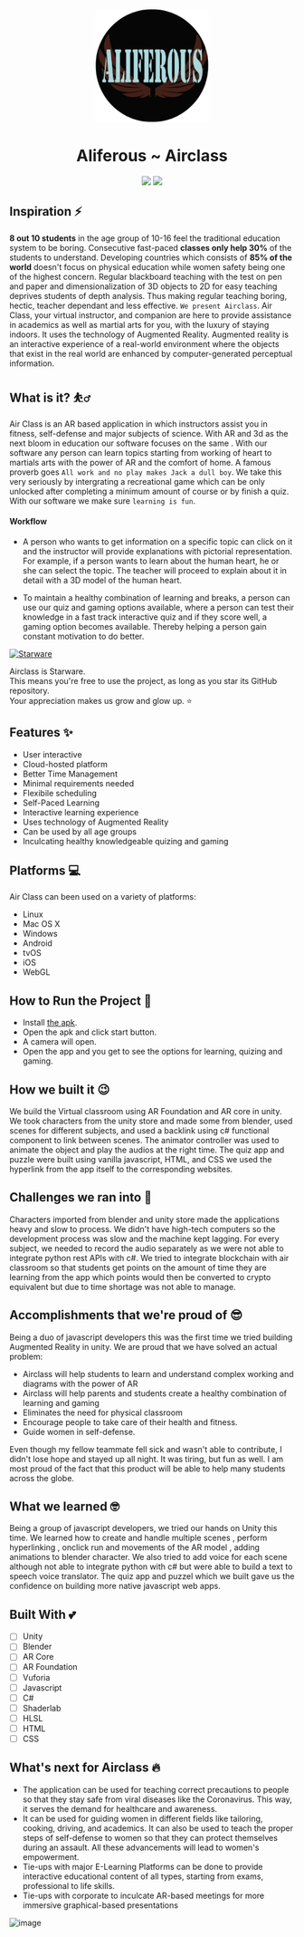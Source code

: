 <p align='center'><img src='https://github.com/betaoverflow/aliferous/blob/main/logo.png' width='200'> </p>
<h1 align='center'>Aliferous ~ Airclass</h1>
<p align='center'>
<img src='http://ForTheBadge.com/images/badges/built-by-developers.svg'>&nbsp;<img src='http://ForTheBadge.com/images/badges/built-with-love.svg'>
</p>

## Inspiration ⚡️
**8 out 10 students** in the age group of 10-16 feel the traditional education system to be boring. Consecutive fast-paced **classes only help 30%** of the students to understand. Developing countries which consists of **85% of the world** doesn't focus on physical education while women safety being one of the highest concern. Regular blackboard teaching with the test on pen and paper and dimensionalization of 3D objects to 2D for easy teaching deprives students of depth analysis. Thus making regular teaching boring, hectic, teacher dependant and less effective. `We present Airclass`. Air Class, your virtual instructor, and companion are here to provide assistance in academics as well as martial arts for you, with the luxury of staying indoors. It uses the technology of Augmented Reality.
Augmented reality is an interactive experience of a real-world environment where the objects that exist in the real world are enhanced by computer-generated perceptual information.

## What is it? ⛹️‍♂️
Air Class is an AR based application in which instructors assist you in fitness, self-defense and major subjects of science. With AR and 3d as the next bloom in education our software focuses on the same . With our software any person can learn topics starting from working of heart to martials arts with the power of AR and the comfort of home. A famous proverb goes `All work and no play makes Jack a dull boy`. We take this very seriously by intergrating a recreational game which can be only unlocked after completing a minimum amount of course or by finish a quiz. With our software we make sure `learning is fun`. 

#### Workflow 

- A person who wants to get information on a specific topic can click on it and the instructor will provide explanations with pictorial representation.
 For example, if a person wants to learn about the human heart, he or she can select the topic. The teacher will proceed to explain about it in detail with a 3D model of the human heart.

- To maintain a healthy combination of learning and breaks, a person can use our quiz and gaming options available, where a person can test their knowledge in a fast track interactive quiz and if they score well, a gaming option becomes available. Thereby helping a person gain constant motivation to do better.


[![Starware](https://img.shields.io/badge/⭐-Starware-f5a91a?labelColor=black)](https://github.com/zepfietje/starware)

Airclass is Starware.  
This means you're free to use the project, as long as you star its GitHub repository.  
Your appreciation makes us grow and glow up. ⭐

## Features ✨

<ul>
<li>User interactive</li>
<li>Cloud-hosted platform</li>
<li>Better Time Management</li>
<li>Minimal requirements needed</li>
<li>Flexibile scheduling</li> 
<li>Self-Paced Learning</li>
<li>Interactive learning experience</li>
<li>Uses technology of Augmented Reality</li>
<li>Can be used by all age groups</li>
<li>Inculcating healthy knowledgeable quizing and gaming</li>
</ul>

## Platforms 💻

<p>Air Class can been used on a variety of platforms:
<ul>
<li>Linux</li>
<li>Mac OS X</li>
<li>Windows</li>
<li>Android</li>
<li>tvOS</li>
<li>iOS</li>
<li>WebGL</li>
</ul>
</p>

## How to Run the Project 💨
<p>
<ul>
<li>Install <a href="https://github.com/betaoverflow/aliferous/blob/main/app.apk">the apk</a>.</li>
<li>Open the apk and click start button.</li>
<li>A camera will open.</li>
<li>Open the app and you get to see the options for learning, quizing and gaming.</li>
</ul>
</p>

## How we built it 😉
We build the Virtual classroom using AR Foundation and AR core in unity. We took characters from the unity store and made some from blender, used scenes for different subjects, and used a backlink using c# functional component to link between scenes. The animator controller was used to animate the object and play the audios at the right time. The quiz app and puzzle were built using vanilla javascript, HTML, and CSS we used the hyperlink from the app itself to the corresponding websites. 

## Challenges we ran into 🥺
Characters imported from blender and unity store made the applications heavy and slow to process. We didn't have high-tech computers so the development process was slow and the machine kept lagging. For every subject, we needed to record the audio separately as we were not able to integrate python rest APIs with c#. We tried to integrate blockchain with air classroom so that students get points on the amount of time they are learning from the app which points would then be converted to crypto equivalent but due to time shortage was not able to manage. 


## Accomplishments that we're proud of 😎
Being a duo of javascript developers this was the first time we tried building Augmented Reality in unity. We are proud that we have solved an actual problem:
- Airclass will help students to learn and understand complex working and diagrams with the power of AR
- Airclass will help parents and students create a healthy combination of learning and gaming
- Eliminates the need for physical classroom
- Encourage people to take care of their health and fitness.
- Guide women in self-defense.

Even though my fellow teammate fell sick and wasn't able to contribute, I didn't lose hope and stayed up all night. It was tiring, but fun as well. I am most proud of the fact that this product will be able to help many students across the globe.

## What we learned 🤓
Being a group of javascript developers, we tried our hands on Unity this time. We learned how to create and handle multiple scenes , perform hyperlinking , onclick run and movements of the AR model , adding animations to blender character. We also tried to add voice for each scene although not able to integrate python with c# but were able to build a text to speech voice translator. The quiz app and puzzel which we built gave us the confidence on building more native javascript web apps. 


## Built With 💕 
- [ ] Unity
- [ ] Blender
- [ ] AR Core
- [ ] AR Foundation 
- [ ] Vuforia
- [ ] Javascript
- [ ] C#
- [ ] Shaderlab
- [ ] HLSL
- [ ] HTML
- [ ] CSS

## What's next for Airclass 🔥
- The application can be used for teaching correct precautions to people so that they stay safe from viral diseases like the Coronavirus. This way, it serves the demand for healthcare and awareness.
- It can be used for guiding women in different fields like tailoring, cooking, driving, and academics. It can also be used to teach the proper steps of self-defense to women so that they can protect themselves during an assault. All these advancements will lead to women's empowerment.
- Tie-ups with major E-Learning Platforms can be done to provide interactive educational content of all types, starting from exams, professional to life skills.
- Tie-ups with corporate to inculcate AR-based meetings for more immersive graphical-based presentations

![image](https://user-images.githubusercontent.com/67703407/135803167-f425a61e-f6b7-47af-8584-40010e0ea8de.png)


